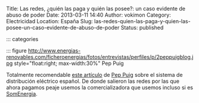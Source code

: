 Title: Las redes, ¿quién las paga y quién las posee?: un caso evidente de abuso de poder
Date: 2013-03-11 14:40
Author: vokimon
Category: Electricidad
Location: España
Slug: las-redes-quien-las-paga-y-quien-las-posee-un-caso-evidente-de-abuso-de-poder
Status: published

::: categories
 
::: figure http://www.energias-renovables.com/ficheroenergias/fotos/entrevistas/perfiles/p/2peppuigblog.jpg style="float:right; max-width:30%"
	Pep Puig

Totalmente recomendable [este artículo](http://www.energias-renovables.com/articulo/las-redes--quien-las-paga-y-20130311) de [Pep Puig](http://www.energias-renovables.com/energias/renovables/index/pag/perfil/colright/perfil/tip/perfil/pagant/Pep%20Puig/pagid/177/botid/177) sobre el sistema de distribución eléctrico español. De donde salieron las redes por las que ahora pagamos peaje usemos la comercializadora que usemos incluso si es [SomEnergia](http://somenergia.coop).
